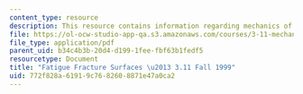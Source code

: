 ```yaml
---
content_type: resource
description: This resource contains information regarding mechanics of materials.
file: https://ol-ocw-studio-app-qa.s3.amazonaws.com/courses/3-11-mechanics-of-materials-fall-1999/772f828a61919c7682608871e47a0ca2_MIT3_11F99_fatigue.pdf
file_type: application/pdf
parent_uid: b34c4b3b-20d4-d199-1fee-fbf63b1fedf5
resourcetype: Document
title: "Fatigue Fracture Surfaces \u2013 3.11 Fall 1999"
uid: 772f828a-6191-9c76-8260-8871e47a0ca2
---
```

